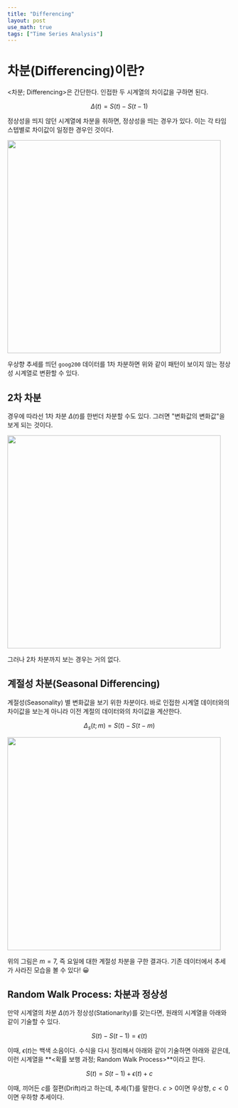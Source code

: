 ```yaml
---
title: "Differencing"
layout: post
use_math: true
tags: ["Time Series Analysis"]
---
```


# 차분(Differencing)이란?

\<차분; Differencing\>은 간단한다. 인접한 두 시계열의 차이값을 구하면 된다.

$$
\Delta(t) = S(t) - S(t-1)
$$

정상성을 띄지 않던 시계열에 차분을 취하면, 정상성을 띄는 경우가 있다. 이는 각 타임 스텝별로 차이값이 일정한 경우인 것이다.

<div class="img-wrapper">
  <img src="{{ "/images/time-series-analysis/goog200-1st-differencing.png" | relative_url }}" width="480px">
</div>

우상향 추세를 띄던 `goog200` 데이터를 1차 차분하면 위와 같이 패턴이 보이지 않는 정상성 시계열로 변환할 수 있다.

## 2차 차분

경우에 따라선 1차 차분 $\Delta(t)$를 한번더 차분할 수도 있다. 그러면 "변화값의 변화값"을 보게 되는 것이다.

<div class="img-wrapper">
  <img src="{{ "/images/time-series-analysis/goog200-2nd-differencing.png" | relative_url }}" width="480px">
</div>

그러나 2차 차분까지 보는 경우는 거의 없다.

## 계절성 차분(Seasonal Differencing)

계절성(Seasonality) 별 변화값을 보기 위한 차분이다. 바로 인접한 시계열 데이터와의 차이값을 보는게 아니라 이전 계절의 데이터와의 차이값을 계산한다.

$$
\Delta_s(t; m) = S(t) - S(t-m)
$$

<div class="img-wrapper">
  <img src="{{ "/images/time-series-analysis/goog200-seasonal-differencing.png" | relative_url }}" width="480px">
</div>

위의 그림은 $m=7$, 즉 요일에 대한 계절성 차분을 구한 결과다. 기존 데이터에서 추세가 사라진 모습을 볼 수 있다! 😀

## Random Walk Process: 차분과 정상성

만약 시계열의 차분 $\Delta(t)$가 정상성(Stationarity)를 갖는다면, 원래의 시계열을 아래와 같이 기술할 수 있다.

$$
S(t) - S(t-1) = \epsilon(t)
$$

이때, $\epsilon(t)$는 백색 소음이다. 수식을 다시 정리해서 아래와 같이 기술하면 아래와 같은데, 이런 시계열을 **\<확률 보행 과정; Random Walk Process\>**이라고 한다.

$$
S(t) = S(t-1) + \epsilon(t) + c
$$

이때, 끼어든 $c$를 절편(Drift)라고 하는데, 추세(T)를 말한다. $c > 0$이면 우상향, $c < 0$이면 우하향 추세이다.

